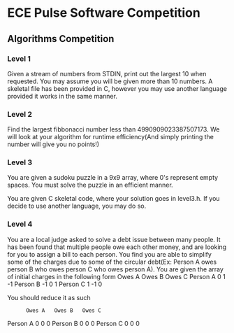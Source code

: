 # ECE Pulse Software Competition

## Algorithms Competition

### Level 1

Given a stream of numbers from STDIN, print out the largest 10 when requested. You may assume you will be given more than 10 numbers. A skeletal file has been provided in C, however you may use another language provided it works in the same manner.

### Level 2

Find the largest fibbonacci number less than 4990909023387507173. We will look at your algorithm for runtime efficiency(And simply printing the number will give you no points!)

### Level 3

You are given a sudoku puzzle in a 9x9 array, where 0's represent empty spaces. You must solve the puzzle in an efficient manner.

You are given C skeletal code, where your solution goes in level3.h. If you decide to use another language, you may do so.

### Level 4

You are a local judge asked to solve a debt issue between many people. It has been found that multiple people owe each other money, and are looking for you to assign a bill to each person. You find you are able to simplify some of the charges due to some of the circular debt(Ex: Person A owes person B who owes person C who owes person A). You are given the array of initial charges in the following form
          Owes A   Owes B   Owes C
 Person A    0       1        -1
 Person B    -1      0        1
 Person C    1       -1       0

You should reduce it as such

          Owes A   Owes B   Owes C
 Person A    0       0        0
 Person B    0       0        0
 Person C    0       0        0

